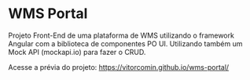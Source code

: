 # WMS Portal

Projeto Front-End de uma plataforma de WMS utilizando o framework Angular com a biblioteca de componentes PO UI. Utilizando também um Mock API (mockapi.io) para fazer o CRUD.

Acesse a prévia do projeto: https://vitorcomin.github.io/wms-portal/
